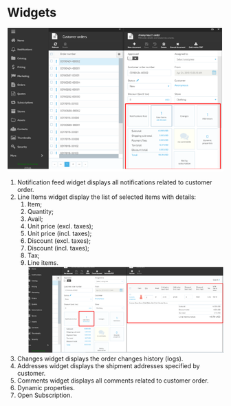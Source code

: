 # Widgets

![Fig.Customer Orders](media/screen-order-widgets.png)

1. Notification feed widget displays all notifications related to customer order.
1. Line Items widget display the list of selected items with details:
    1. Item;
    1. Quantity;
    1. Avail;
    1. Unit price (excl. taxes);
    1. Unit price (incl. taxes);
    1. Discount (excl. taxes);
    1. Discount (incl. taxes);
    1. Tax;
    1. Line items.
![Fig.Customer Orders](media/screen-line-items.png)
1. Changes widget displays the order changes history (logs).
1. Addresses widget displays the shipment addresses specified by customer.
1. Comments widget displays all comments related to customer order.
1. Dynamic properties.  
1. Open Subscription.
